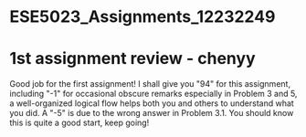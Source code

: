 # ESE5023_Assignments_12232249
# 1st assignment review - chenyy
Good job for the first assignment! I shall give you "94" for this assignment, including "-1" for occasional obscure remarks especially in Problem 3 and 5, a well-organized logical flow helps both you and others to understand what you did. A "-5" is due to the wrong answer in Problem 3.1. You should know this is quite a good start, keep going!
